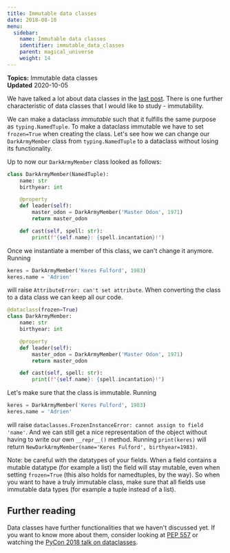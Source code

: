 ```yaml
---
title: Immutable data classes
date: 2018-08-10
menu:
  sidebar:
    name: Immutable data classes
    identifier: immutable_data_classes
    parent: magical_universe
    weight: 14
---
```


**Topics:** Immutable data classes       
**Updated** 2020-10-05       
      
We have talked a lot about data classes in the [last post](http://alpopkes.com/posts/2018/08/coding-challenge-day-16-to-18/). There is one further characteristic of data classes that I would like to study - immutability.   
    
We can make a dataclass *immutable* such that it fulfills the same purpose as `typing.NamedTuple`. To make a dataclass immutable we have to set `frozen=True` when creating the class. Let's see how we can change our `DarkArmyMember` class from `typing.NamedTuple` to a dataclass without losing its functionality.   
   
Up to now our `DarkArmyMember` class looked as follows:

```python
class DarkArmyMember(NamedTuple):
    name: str
    birthyear: int

    @property
    def leader(self):
        master_odon = DarkArmyMember('Master Odon', 1971)
        return master_odon

    def cast(self, spell: str):
        print(f"{self.name}: {spell.incantation}!")
```

Once we instantiate a member of this class, we can't change it anymore. Running

```python
keres = DarkArmyMember('Keres Fulford', 1983)
keres.name = 'Adrien'
```

will raise `AttributeError: can't set attribute`. When converting the class to a data class we can keep all our code.

```python
@dataclass(frozen=True)
class DarkArmyMember:
    name: str
    birthyear: int

    @property
    def leader(self):
        master_odon = DarkArmyMember('Master Odon', 1971)
        return master_odon

    def cast(self, spell: str):
        print(f"{self.name}: {spell.incantation}!")
```

Let's make sure that the class is immutable. Running 

```python
keres = DarkArmyMember('Keres Fulford', 1983)
keres.name = 'Adrien'
```

will raise `dataclasses.FrozenInstanceError: cannot assign to field 'name'`. And we can still get a nice representation of the object without having to write our own `__repr__()` method. Running `print(keres)` will return `NewDarkArmyMember(name='Keres Fulford', birthyear=1983)`.   
   
Note: be careful with the datatypes of your fields. When a field contains a mutable datatype (for example a list) the field will stay mutable, even when setting `frozen=True` (this also holds for namedtuples, by the way). So when you want to have a truly immutable class, make sure that all fields use immutable data types (for example a tuple instead of a list). 


## Further reading
Data classes have further functionalities that we haven't discussed yet. If you want to know more about them, consider looking at [PEP 557](https://www.python.org/dev/peps/pep-0557/) or watching the [PyCon 2018 talk on dataclasses](https://www.youtube.com/watch?v=T-TwcmT6Rcw).

